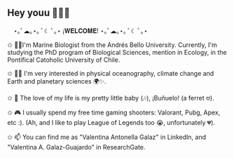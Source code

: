 ## Hey youu 🍒🐇🎀
⠀
    ⋆｡ﾟ☁︎｡⋆｡ ﾟ☾ ﾟ｡⋆
    ¡𝐖𝐄𝐋𝐂𝐎𝐌𝐄!     ⋆｡ﾟ☁︎｡⋆｡ ﾟ☾ ﾟ｡⋆


✩ 🌊🐚I'm Marine Biologist from the Andrés Bello University. Currently, I'm studying the PhD program of Biological Sciences, mention in Ecology, in the Pontifical Catoholic University of Chile.

✩ 🔭🧠 I'm very interested in physical oceanography, climate change and Earth and planetary sciences 🌍✨.

✩ 🦦 The love of my life is my pretty little baby (🎶), ¡Buñuelo! (a ferret 𖹭).

✩ 🎮 I usually spend my free time gaming shooters: Valorant, Pubg, Apex, etc :). (Ah, and I like to play League of Legends too 😭, unfortunately 💔).

✩ 📫 You can find me as "Valentina Antonella Galaz" in LinkedIn, and "Valentina A. Galaz-Guajardo" in ResearchGate.
